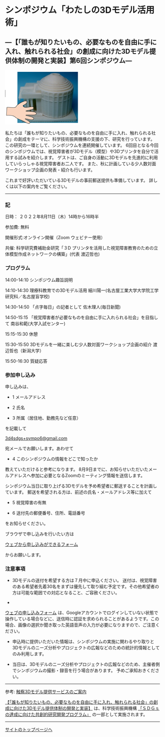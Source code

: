 # シンポジウム「わたしの3Dモデル活用術」
## ―【「誰もが知りたいもの、必要なものを自由に手に入れ、触れられる社会」の創成に向けた3Dモデル提供体制の開発と実装】第6回シンポジウム― 

![3Dモデルと触る手](img/3d_model_touch.png)

私たちは「誰もが知りたいもの、必要なものを自由に手に入れ、触れられる社会」の創成をテーマに、科学技術振興機構の支援の下、研究を行っています。
この研究の一環として、シンポジウムを連続開催しています。
6回目となる今回のシンポジウムでは、視覚障害者が3Dモデル（模型）や3Dプリンタを自分で活用する試みを紹介します。
ゲストは、ご自身の活動に3Dモデルを先進的に利用していらっしゃる視覚障害者お二人です。
また、秋に計画している少人数対面ワークショップ企画の発表・紹介も行います。

これまで好評いただいている3Dモデルの事前郵送提供も準備しています。
詳しくは以下の案内をご覧ください。

---

### 記 

日時： ２０２２年8月11日（木）14時から16時半 

参加費: 無料

開催形式:オンライン開催（Zoom ウェビナー使用）

共催: 科学研究費補助金研究「３D プリンタを活用した視覚障害教育のための立体模型作成ネットワークの構築」(代表 渡辺哲也)

### プログラム 

14:00-14:10 シンポジウム趣旨説明 

14:10-14:30 理療科教育での3Dモデル活用 細川陽一(名古屋工業大学大学院工学研究科／名古屋盲学校)

14:30-14:50 「点字毎日」の記者として 佐木理人(毎日新聞)

14:50-15:15 「視覚障害者が必要なものを自由に手に入れられる社会」を目指して 南谷和範(大学入試センター)

15:15-15:30 休憩

15:30-15:50 3Dモデルを一緒に楽しむ少人数対面ワークショップ企画の紹介 渡辺哲也（新潟大学）

15:50-16:30 質疑応答 

### 参加申し込み 

申し込みは、

- 1 メールアドレス

- 2 氏名

- 3 所属（居住地、勤務先など任意）

を記載して 

[3d4sdgs+sympo6@gmail.com](<mailto:3d4sdgs+sympo6@gmail.com>)

宛メールでお願いします。あわせて

- 4 このシンポジウムの情報をどこで知ったか

教えていただけると参考になります。 
8月9日までに、お知らせいただいたメールアドレスへ参加に必要となるZoomのミーティング情報を送信します。 

シンポジウム当日に取り上げる3Dモデルを予め希望者に郵送することを計画しています。 
郵送を希望される方は、前述の氏名・メールアドレス等に加えて

- 5 視覚障害の有無

- 6 送付先の郵便番号、住所、電話番号

をお知らせください。 

ブラウザで申し込みを行いたい方は

[ウェブから申し込みができるフォーム](https://forms.gle/oNXusQuZG3JZfXPg7)

からお願いします。

### 注意事項

- 3Dモデルの送付を希望する方は７月中に申込ください。 送付は、視覚障害のある希望者先着30名をまずは優先して取り組む予定です。その他希望者の方は可能な範囲での対応となること、ご容赦ください。

- 
[ウェブの申し込みフォーム](https://forms.gle/oNXusQuZG3JZfXPg7)
は、Googleアカウントでログインしていない状態で操作している場合などに、送信時に認証を求められることがあるようです。この場合、画像の選択か聞き取った英語音声の入力が必要になりますので、ご注意ください。

- 申込時に提供いただいた情報は、シンポジウムの実施に関わるやり取りと3Dモデルのニーズ分析やプロジェクトの広報などのための統計的情報としてのみ利用します。

- 当日は、3Dモデルのニーズ分析やプロジェクトの広報などのため、主催者側でシンポジウムの撮影・録音を行う場合があります。 予めご承知おきください。 

---

参考: 
[触察3Dモデル提供サービスのご案内](https://3d4sdgs.net/service.html)


[【「誰もが知りたいもの、必要なものを自由に手に入れ、触れられる社会」の創成に向けた3Dモデル提供体制の開発と実装】](https://www.jst.go.jp/ristex/solve/project/solution/solution21_minatanipj.html)
は、科学技術振興機構
[「ＳＤＧｓの達成に向けた共創的研究開発プログラム」](https://www.jst.go.jp/ristex/funding/solve/index.html)
の一部として実施されます。 

---

[サイトのトップページへ](index.md)

